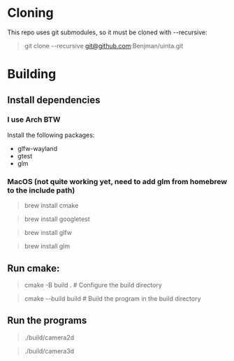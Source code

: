 # Cloning
This repo uses git submodules, so it must be cloned with --recursive:
> git clone --recursive git@github.com:Benjman/uinta.git


# Building
## Install dependencies
### I use Arch BTW
Install the following packages:
* glfw-wayland
* gtest
* glm

### MacOS (not quite working yet, need to add glm from homebrew to the include path)
> brew install cmake

> brew install googletest

> brew install glfw

> brew install glm

## Run cmake:
> cmake -B build .     # Configure the build directory

> cmake --build build  # Build the program in the build directory

## Run the programs
> ./build/camera2d

> ./build/camera3d



